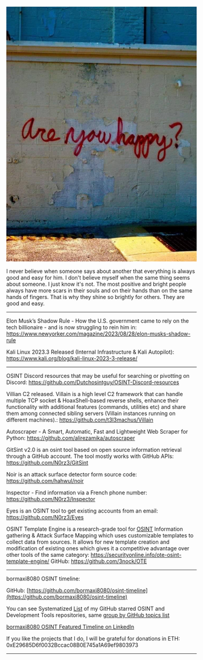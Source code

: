 ![alt text](img/21.jpg)

I never believe when someone says about another that everything is always good and easy for him. I don't believe myself when the same thing seems about someone. I just know it's not. The most positive and bright people always have more scars in their souls and on their hands than on the same hands of fingers. That is why they shine so brightly for others. They are good and easy.

----

Elon Musk’s Shadow Rule - How the U.S. government came to rely on the tech billionaire - and is now struggling to rein him in: https://www.newyorker.com/magazine/2023/08/28/elon-musks-shadow-rule

Kali Linux 2023.3 Released (Internal Infrastructure & Kali Autopilot): https://www.kali.org/blog/kali-linux-2023-3-release/

----

OSINT Discord resources that may be useful for searching or pivotting on Discord: https://github.com/Dutchosintguy/OSINT-Discord-resources

Villian C2 released. Villain is a high level C2 framework that can handle multiple TCP socket & HoaxShell-based reverse shells, enhance their functionality with additional features (commands, utilities etc) and share them among connected sibling servers (Villain instances running on different machines).: https://github.com/t3l3machus/Villain

Autoscraper - A Smart, Automatic, Fast and Lightweight Web Scraper for Python: https://github.com/alirezamika/autoscraper

GitSint v2.0 is an osint tool based on open source information retrieval through a GitHub  account. The tool mostly works with GitHub APIs: https://github.com/N0rz3/GitSint

Noir is an attack surface detector form source code: https://github.com/hahwul/noir

Inspector - Find information via a French phone number: https://github.com/N0rz3/Inspector

Eyes is an OSINT tool to get existing accounts from an email: https://github.com/N0rz3/Eyes

OSINT Template Engine is a research-grade tool for [OSINT](https://securityonline.info/phoneinfoga/) Information gathering & Attack Surface Mapping which uses customizable templates to collect data from sources. It allows for new template creation and modification of existing ones which gives it a competitive advantage over other tools of the same category: https://securityonline.info/ote-osint-template-engine/
GitHub: https://github.com/3nock/OTE

----

bormaxi8080 OSINT timeline:

GitHub: [https://github.com/bormaxi8080/osint-timeline](https://github.com/bormaxi8080/osint-timeline)

You can see Systematized [List](https://github.com/bormaxi8080/github-starred-repos-builder/blob/main/starred_repos.md) of my GitHub starred OSINT and Development Tools repositories, same [group by GitHub topics list](https://github.com/bormaxi8080/starred)

[bormaxi8080 OSINT Featured Timeline on LinkedIn](https://www.linkedin.com/in/osintech/details/featured/)

If you like the projects that I do, I will be grateful for donations in ETH: 0xE29685D6f0032Bccac08B0E745a1A69ef9803973

----
